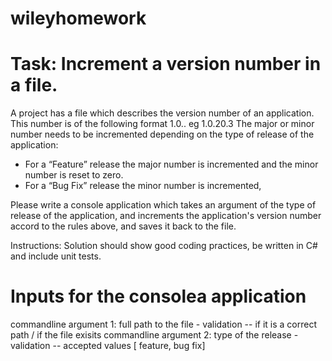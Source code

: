 # wileyhomework
# Task: Increment a version number in a file.
A project has a file which describes the version number of an application. This number is of the following format 1.0.<major>.<minor> eg 1.0.20.3
The major or minor number needs to be incremented depending on the type of release of the application: 
 * For a “Feature” release the major number is incremented and the minor number is reset to zero.
* For a “Bug Fix” release the minor number is incremented,

Please write a console application which takes an argument of the type of release of the application, and increments the application's version number accord to the rules above, and saves it back to the file.

Instructions: Solution should show good coding practices, be written in C# and include unit tests.

# Inputs for the consolea application
commandline argument 1: full path to the file - validation -- if it is a correct path / if the file exisits
commandline argument 2: type of the release - validation -- accepted values [ feature, bug fix] 
